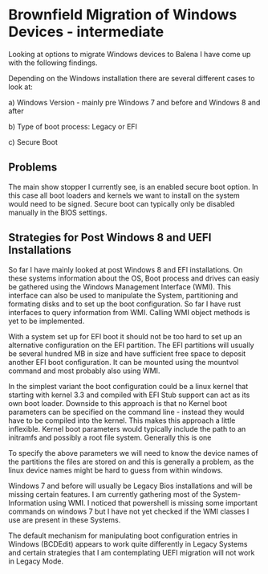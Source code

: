 # Brownfield Migration of Windows Devices - intermediate 

Looking at options to migrate Windows devices to Balena I have come up with the following findings.

Depending on the Windows installation there are several different cases to look at:

a) Windows Version - mainly pre Windows 7 and before and Windows 8 and after

b) Type of boot process: Legacy or EFI

c) Secure Boot

## Problems

The main show stopper I currently see, is an enabled secure boot option. 
In this case all boot loaders and kernels we want to install on the system would need to be signed. Secure boot can typically only be disabled manually in the BIOS settings.

## Strategies for Post Windows 8 and UEFI Installations

So far I have mainly looked at post Windows 8 and EFI installations. 
On these systems information about the OS, Boot process and drives can easiy be gathered using the Windows Management Interface (WMI). This interface can also be used to manipulate the System, partitioning and formating disks and to set up the boot configuration. 
So far I have rust interfaces to query information from WMI. Calling  WMI object methods is yet to be implemented. 

With a system set up for EFI boot it should not be too hard to set up an alternative configuration on the EFI partition. 
The EFI partitions will usually be several hundred MB in size and have sufficient free space to deposit another EFI boot configuration. It can be mounted using the mountvol command and most probably also using WMI.

In the simplest variant the boot configuration could be a linux kernel that starting with kernel 3.3 and compiled with EFI Stub support can act as its own boot loader. Downside to this approach is that no Kernel boot parameters can be specified on the command line - instead they would have to be compiled into the kernel. This makes this approach a little inflexible. Kernel boot parameters would typically include the path to an initramfs and possibly a root file system. 
Generally this is one 
 
To specify the above parameters we will need to know the device names of the partitions the files are stored on and this is generally a problem, as the linux device names might be hard to guess from within windows. 
   
Windows 7 and before will usually be Legacy Bios installations and will be missing certain features. I am currently gathering most of the System-Information using WMI. I noticed that powershell is missing some important commands on windows 7 but I have not yet checked if the WMI classes I use are present in these Systems.

The default mechanism for manipulating boot configuration entries in Windows (BCDEdit) appears to work quite differently in Legacy Systems and certain strategies that I am contemplating UEFI migration will not work in Legacy Mode.


 
